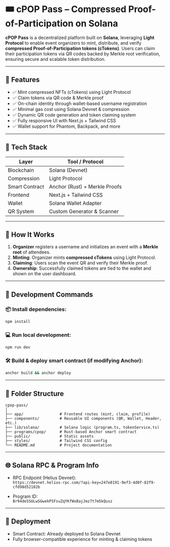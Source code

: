 # 🎟️ cPOP Pass – Compressed Proof-of-Participation on Solana

**cPOP Pass** is a decentralized platform built on **Solana**, leveraging **Light Protocol** to enable event organizers to mint, distribute, and verify **compressed Proof-of-Participation tokens (cTokens)**. Users can claim their participation tokens via QR codes backed by Merkle root verification, ensuring secure and scalable token distribution.

---

## 🌟 Features

- ✅ Mint compressed NFTs (cTokens) using Light Protocol  
- ✅ Claim tokens via QR code & Merkle proof  
- ✅ On-chain identity through wallet-based username registration  
- ✅ Minimal gas cost using Solana Devnet & compression  
- ✅ Dynamic QR code generation and token claiming system  
- ✅ Fully responsive UI with Next.js + Tailwind CSS  
- ✅ Wallet support for Phantom, Backpack, and more  

---

## 🧱 Tech Stack

| Layer         | Tool / Protocol                |
|---------------|-------------------------------|
| Blockchain    | Solana (Devnet)               |
| Compression   | Light Protocol                |
| Smart Contract| Anchor (Rust) + Merkle Proofs |
| Frontend      | Next.js + Tailwind CSS        |
| Wallet        | Solana Wallet Adapter         |
| QR System     | Custom Generator & Scanner    |

---

## 🚀 How It Works

1. **Organizer** registers a username and initializes an event with a **Merkle root** of attendees.
2. **Minting**: Organizer mints **compressed cTokens** using Light Protocol.
3. **Claiming**: Users scan the event QR and verify their Merkle proof.
4. **Ownership**: Successfully claimed tokens are tied to the wallet and shown on the user dashboard.

---

## 🧪 Development Commands

### 📦 Install dependencies:
```bash
npm install
```

### 💻 Run local development:
```bash
npm run dev
```

### 🛠️ Build & deploy smart contract (if modifying Anchor):
```bash
anchor build && anchor deploy
```

---

## 📁 Folder Structure

```
cpop-pass/
│
├── app/                # Frontend routes (mint, claim, profile)
├── components/         # Reusable UI components (QR, Wallet, Header, etc.)
├── lib/solana/         # Solana logic (program.ts, tokenService.ts)
├── programs/cpop/      # Rust-based Anchor smart contract
├── public/             # Static assets
├── styles/             # Tailwind CSS config
└── README.md           # Project documentation
```

---

## 🌐 Solana RPC & Program Info

- RPC Endpoint (Helius Devnet):  
  `https://devnet.helius-rpc.com/?api-key=247e8191-9ef3-4d0f-82f9-cfd98d52182b`

- Program ID:  
  `Br94deSSULwSGwekP5FsuZqYKfWxBajJmz7t7m5kQusz`

---

## 🚀 Deployment

- Smart Contract: Already deployed to Solana Devnet  
- Fully browser-compatible experience for minting & claiming tokens  
